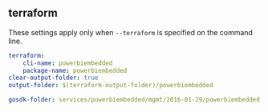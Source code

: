 
## terraform

These settings apply only when `--terraform` is specified on the command line.

``` yaml $(terraform)
terraform:
    cli-name: powerbiembedded
    package-name: powerbiembedded
clear-output-folder: true
output-folder: $(terraform-output-folder)/powerbiembedded
```

``` yaml $(tag) == 'package-2016-01' && $(terraform)
gosdk-folder: services/powerbiembedded/mgmt/2016-01-29/powerbiembedded
```
